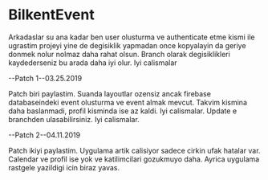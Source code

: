 # BilkentEvent

Arkadaslar su ana kadar ben user olusturma ve authenticate etme kismi ile ugrastim projeyi yine de degisiklik yapmadan once kopyalayin da geriye donmek nolur nolmaz daha rahat olsun. Branch olarak degisiklikleri kaydederseniz bu arada daha iyi olur. Iyi calismalar



--Patch 1--03.25.2019

Patch biri paylastim. Suanda layoutlar ozensiz ancak firebase databaseindeki event olusturma ve event almak mevcut. Takvim kismina daha baslanmadi, profil kisminda ise az kaldi. Iyi calismalar. Update e branchden ulasabilirsiniz. Iyi calismalar.

--Patch 2--04.11.2019

Patch ikiyi paylastim. Uygulama artik calisiyor sadece cirkin ufak hatalar var. Calendar ve profil ise yok ve katilimcilari gozukmuyo daha. Ayrica uygulama rastgele yazildigi icin biraz yavas.
